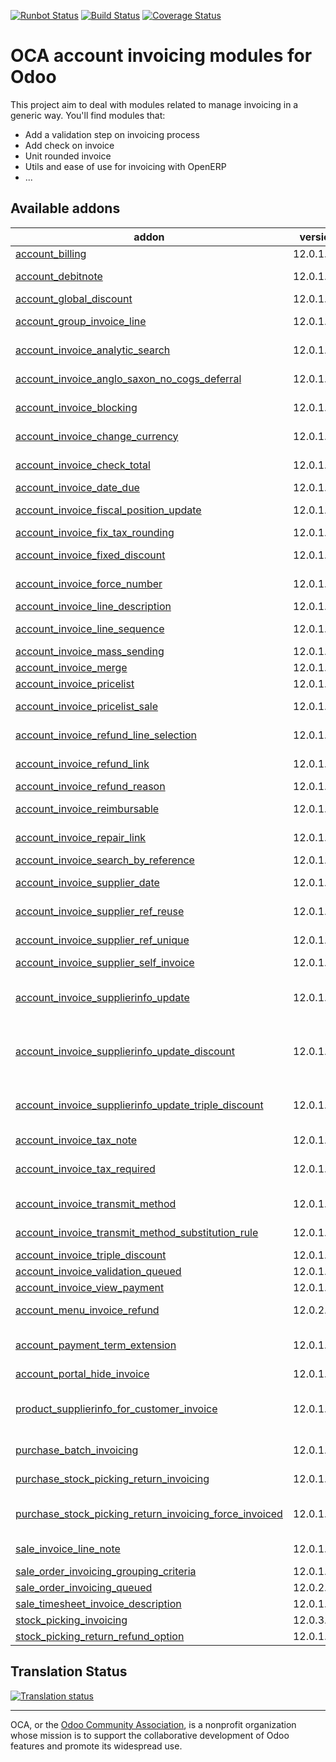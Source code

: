 [![Runbot Status](https://runbot.odoo-community.org/runbot/badge/flat/95/12.0.svg)](https://runbot.odoo-community.org/runbot/repo/github-com-oca-account-invoicing-95)
[![Build Status](https://travis-ci.org/OCA/account-invoicing.svg?branch=12.0)](https://travis-ci.org/OCA/account-invoicing)
[![Coverage Status](https://coveralls.io/repos/OCA/account-invoicing/badge.svg?branch=12.0)](https://coveralls.io/r/OCA/account-invoicing?branch=12.0)

OCA account invoicing modules for Odoo
======================================

This project aim to deal with modules related to manage invoicing in a generic way. You'll find modules that:

 - Add a validation step on invoicing process
 - Add check on invoice
 - Unit rounded invoice
 - Utils and ease of use for invoicing with OpenERP
 - ...

[//]: # (addons)

Available addons
----------------
addon | version | summary
--- | --- | ---
[account_billing](account_billing/) | 12.0.1.0.0 | Group invoice as billing before payment
[account_debitnote](account_debitnote/) | 12.0.1.0.0 | Create debit note from invoice and vendor bill
[account_global_discount](account_global_discount/) | 12.0.1.2.0 | Account Global Discount
[account_group_invoice_line](account_group_invoice_line/) | 12.0.1.0.0 | Add option to group invoice lines per account
[account_invoice_analytic_search](account_invoice_analytic_search/) | 12.0.1.0.0 | Search invoices by analytic account or by project manager
[account_invoice_anglo_saxon_no_cogs_deferral](account_invoice_anglo_saxon_no_cogs_deferral/) | 12.0.1.0.0 | Invalidates the COGS deferral introduced by the anglo saxon module
[account_invoice_blocking](account_invoice_blocking/) | 12.0.1.0.0 | Set a blocking (No Follow-up) flag on invoices
[account_invoice_change_currency](account_invoice_change_currency/) | 12.0.1.1.0 | Allows to change currency of Invoice by wizard
[account_invoice_check_total](account_invoice_check_total/) | 12.0.1.1.0 | Check if the verification total is equal to the bill's total
[account_invoice_date_due](account_invoice_date_due/) | 12.0.1.1.0 | Update Invoice's Due Date
[account_invoice_fiscal_position_update](account_invoice_fiscal_position_update/) | 12.0.1.0.2 | Changing the fiscal position of an invoice will auto-update invoice lines
[account_invoice_fix_tax_rounding](account_invoice_fix_tax_rounding/) | 12.0.1.0.0 | Fix invoice tax rounding globally
[account_invoice_fixed_discount](account_invoice_fixed_discount/) | 12.0.1.0.1 | Allows to apply fixed amount discounts in invoices.
[account_invoice_force_number](account_invoice_force_number/) | 12.0.1.0.0 | Allows to force invoice numbering on specific invoices
[account_invoice_line_description](account_invoice_line_description/) | 12.0.1.0.0 | Account invoice line description
[account_invoice_line_sequence](account_invoice_line_sequence/) | 12.0.1.1.0 | Adds sequence field on invoice lines to manage its order.
[account_invoice_mass_sending](account_invoice_mass_sending/) | 12.0.1.0.0 | Account Invoice Mass Sending
[account_invoice_merge](account_invoice_merge/) | 12.0.1.0.1 | Merge invoices in draft
[account_invoice_pricelist](account_invoice_pricelist/) | 12.0.1.0.5 | Add partner pricelist on invoices
[account_invoice_pricelist_sale](account_invoice_pricelist_sale/) | 12.0.1.0.0 | Module to fill pricelist from sales order in invoice.
[account_invoice_refund_line_selection](account_invoice_refund_line_selection/) | 12.0.1.0.0 | This module allows the user to refund specific lines in a invoice
[account_invoice_refund_link](account_invoice_refund_link/) | 12.0.1.0.0 | Link refund invoice with its original invoice
[account_invoice_refund_reason](account_invoice_refund_reason/) | 12.0.1.0.1 | Account Invoice Refund Reason.
[account_invoice_reimbursable](account_invoice_reimbursable/) | 12.0.1.0.0 | Create the option to add reimbursables on invoices
[account_invoice_repair_link](account_invoice_repair_link/) | 12.0.1.0.0 | Adds a link in the invoice to the repair from which it was generated
[account_invoice_search_by_reference](account_invoice_search_by_reference/) | 12.0.1.0.0 | Account invoice search by reference
[account_invoice_supplier_date](account_invoice_supplier_date/) | 12.0.1.0.0 | Move accounting date in supplier invoice near date invoice
[account_invoice_supplier_ref_reuse](account_invoice_supplier_ref_reuse/) | 12.0.1.0.0 | Makes it possible to reuse supplier invoice references
[account_invoice_supplier_ref_unique](account_invoice_supplier_ref_unique/) | 12.0.1.0.0 | Checks that supplier invoices are not entered twice
[account_invoice_supplier_self_invoice](account_invoice_supplier_self_invoice/) | 12.0.1.0.0 | Purchase Self Invoice
[account_invoice_supplierinfo_update](account_invoice_supplierinfo_update/) | 12.0.1.0.1 | In the supplier invoice, automatically updates all products whose unit price on the line is different from the supplier price
[account_invoice_supplierinfo_update_discount](account_invoice_supplierinfo_update_discount/) | 12.0.1.0.0 | In the supplier invoice, automatically update all products whose discount on the line is different from the supplier discount
[account_invoice_supplierinfo_update_triple_discount](account_invoice_supplierinfo_update_triple_discount/) | 12.0.1.0.0 | In the supplier invoice, automatically update all products whose discounts on the line is different from the supplier discounts
[account_invoice_tax_note](account_invoice_tax_note/) | 12.0.1.0.0 | Print tax notes on customer invoices
[account_invoice_tax_required](account_invoice_tax_required/) | 12.0.1.0.2 | This module adds functional a check on invoice to force user to set tax on invoice line.
[account_invoice_transmit_method](account_invoice_transmit_method/) | 12.0.1.0.1 | Configure invoice transmit method (email, post, portal, ...)
[account_invoice_transmit_method_substitution_rule](account_invoice_transmit_method_substitution_rule/) | 12.0.1.0.0 | This addon allow to set substitution rules for transmit method
[account_invoice_triple_discount](account_invoice_triple_discount/) | 12.0.1.0.0 | Manage triple discount on invoice lines
[account_invoice_validation_queued](account_invoice_validation_queued/) | 12.0.1.0.0 | Enqueue account invoice validation
[account_invoice_view_payment](account_invoice_view_payment/) | 12.0.1.0.0 | Access to the payment from an invoice
[account_menu_invoice_refund](account_menu_invoice_refund/) | 12.0.2.0.0 | New invoice menu that combine invoices and refunds
[account_payment_term_extension](account_payment_term_extension/) | 12.0.1.2.1 | Adds rounding, months, weeks and multiple payment days properties on payment term lines
[account_portal_hide_invoice](account_portal_hide_invoice/) | 12.0.1.0.0 | Hide invoices on customer portal.
[product_supplierinfo_for_customer_invoice](product_supplierinfo_for_customer_invoice/) | 12.0.1.0.0 | Based on product_customer_code, this module loads in every account invoice the customer code defined in the product
[purchase_batch_invoicing](purchase_batch_invoicing/) | 12.0.1.2.0 | Make invoices for all ready purchase orders
[purchase_stock_picking_return_invoicing](purchase_stock_picking_return_invoicing/) | 12.0.1.0.2 | Add an option to refund returned pickings
[purchase_stock_picking_return_invoicing_force_invoiced](purchase_stock_picking_return_invoicing_force_invoiced/) | 12.0.1.0.0 | Glue module between purchase_force_invoiced and purchase_stock_picking_return_invoicing
[sale_invoice_line_note](sale_invoice_line_note/) | 12.0.1.0.0 | Propagate sale order note lines to the invoice
[sale_order_invoicing_grouping_criteria](sale_order_invoicing_grouping_criteria/) | 12.0.1.0.0 | Sales order invoicing grouping criteria
[sale_order_invoicing_queued](sale_order_invoicing_queued/) | 12.0.2.0.0 | Enqueue sales order invoicing
[sale_timesheet_invoice_description](sale_timesheet_invoice_description/) | 12.0.1.0.0 | Add timesheet details in invoice line
[stock_picking_invoicing](stock_picking_invoicing/) | 12.0.3.1.0 | Stock Picking Invoicing
[stock_picking_return_refund_option](stock_picking_return_refund_option/) | 12.0.1.0.0 | Update the refund options in pickings

[//]: # (end addons)

Translation Status
------------------

[![Translation status](https://translation.odoo-community.org/widgets/account-invoicing-12-0/-/multi-auto.svg)](https://translation.odoo-community.org/engage/account-invoicing-12-0/?utm_source=widget)

----

OCA, or the [Odoo Community Association](http://odoo-community.org/), is a nonprofit organization whose
mission is to support the collaborative development of Odoo features and
promote its widespread use.
